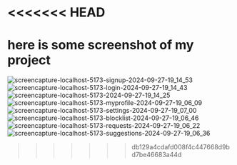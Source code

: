 <<<<<<< HEAD
=======
# here is some screenshot of my project


![screencapture-localhost-5173-signup-2024-09-27-19_14_53](https://github.com/user-attachments/assets/311c7b49-bfb1-456b-b551-f9232af81952)
![screencapture-localhost-5173-login-2024-09-27-19_14_43](https://github.com/user-attachments/assets/6cb96082-2194-4731-90a4-ab3dca1642e5)
![screencapture-localhost-5173-2024-09-27-19_14_25](https://github.com/user-attachments/assets/52cf7542-9d09-4d6a-8e4d-a96b86e7c35a)
![screencapture-localhost-5173-myprofile-2024-09-27-19_06_09](https://github.com/user-attachments/assets/aef57b7d-a477-49af-9dad-05d25cc33fda)
![screencapture-localhost-5173-settings-2024-09-27-19_07_00](https://github.com/user-attachments/assets/81b13103-b676-4058-9aff-1f55dcb4011e)
![screencapture-localhost-5173-blocklist-2024-09-27-19_06_46](https://github.com/user-attachments/assets/3f661c5b-e3ba-40c7-adc5-2d8721a07ed7)
![screencapture-localhost-5173-requests-2024-09-27-19_06_22](https://github.com/user-attachments/assets/ab37f1a9-d146-4c7a-91cc-153ec6c6fdf9)
![screencapture-localhost-5173-suggestions-2024-09-27-19_06_36](https://github.com/user-attachments/assets/12e4c560-a7d7-4c16-8a54-e67d10190cc7)

>>>>>>> db129a4cdafd008f4c447668d9bd7be46683a44d
